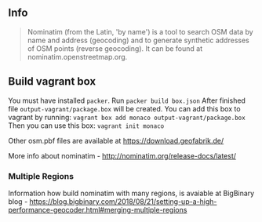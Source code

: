 ## Info

> Nominatim (from the Latin, 'by name') is a tool to search OSM data by name and address (geocoding) and to generate synthetic addresses of OSM points (reverse geocoding). It can be found at nominatim.openstreetmap.org.

## Build vagrant box

You must have installed `packer`.
Run `packer build box.json`
After finished file `output-vagrant/package.box` will be created.
You can add this box to vagrant by running:
`vagrant box add monaco output-vagrant/package.box`
Then you can use this box:
`vagrant init monaco`

Other osm.pbf files are available at https://download.geofabrik.de/

More info about nominatim - http://nominatim.org/release-docs/latest/

### Multiple Regions

Information how build nominatim with many regions, is avaiable at BigBinary blog - https://blog.bigbinary.com/2018/08/21/setting-up-a-high-performance-geocoder.html#merging-multiple-regions
